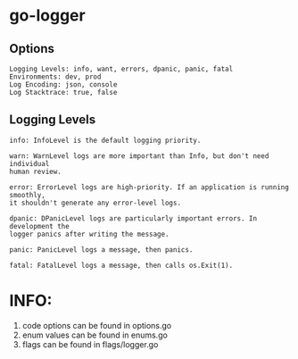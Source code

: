 # go-logger

## Options

```
Logging Levels: info, want, errors, dpanic, panic, fatal
Environments: dev, prod
Log Encoding: json, console
Log Stacktrace: true, false
```

## Logging Levels

```
info: InfoLevel is the default logging priority.

warn: WarnLevel logs are more important than Info, but don't need individual
human review.
	
error: ErrorLevel logs are high-priority. If an application is running smoothly,
it shouldn't generate any error-level logs.
	
dpanic: DPanicLevel logs are particularly important errors. In development the
logger panics after writing the message.
	
panic: PanicLevel logs a message, then panics.
	
fatal: FatalLevel logs a message, then calls os.Exit(1).
```

# INFO:
1. code options can be found in options.go
2. enum values can be found in enums.go
3. flags can be found in flags/logger.go